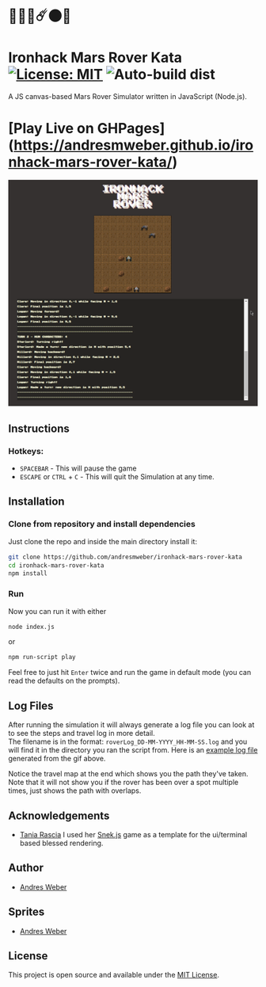 # 🌌🚀🤖☄️🌑🌌 

# Ironhack Mars Rover Kata [![License: MIT](https://img.shields.io/badge/License-MIT-blue.svg)](https://opensource.org/licenses/MIT) ![Auto-build dist](https://github.com/AndresMWeber/ironhack-mars-rover-kata/workflows/Auto-build%20dist/badge.svg)

A JS canvas-based Mars Rover Simulator written in JavaScript (Node.js).
# [Play Live on GHPages] (https://andresmweber.github.io/ironhack-mars-rover-kata/)

![demo.gif](media/demo_v3.gif)

## Instructions
### Hotkeys:
- `SPACEBAR` - This will pause the game
- `ESCAPE` or `CTRL` + `C` - This will quit the Simulation at any time.

## Installation

### Clone from repository and install dependencies

Just clone the repo and inside the main directory install it:

```bash
git clone https://github.com/andresmweber/ironhack-mars-rover-kata
cd ironhack-mars-rover-kata
npm install
```
### Run

Now you can run it with either
```bash
node index.js
```
or
```bash
npm run-script play
```
Feel free to just hit `Enter` twice and run the game in default mode (you can read the defaults on the prompts).

## Log Files

After running the simulation it will always generate a log file you can look at to see the steps and travel log in more detail.  
The filename is in the format: ```roverLog_DD-MM-YYYY_HH-MM-SS.log``` and you will find it in the directory you ran the script from.
Here is an [example log file](media/sample_log_file.log) generated from the gif above.

Notice the travel map at the end which shows you the path they've taken.  Note that it will not show you if the rover has been over a spot multiple times, just shows the path with overlaps.

## Acknowledgements
- [Tania Rascia](https://github.com/taniarascia) I used her [Snek.js](https://github.com/taniarascia/snek/) game as a template for the ui/terminal based blessed rendering.

## Author
- [Andres Weber](https://www.github.com/andresmweber)

## Sprites
- [Andres Weber](https://www.piskelapp.com/user/5716277421670400/public)
  
## License
This project is open source and available under the [MIT License](LICENSE).
